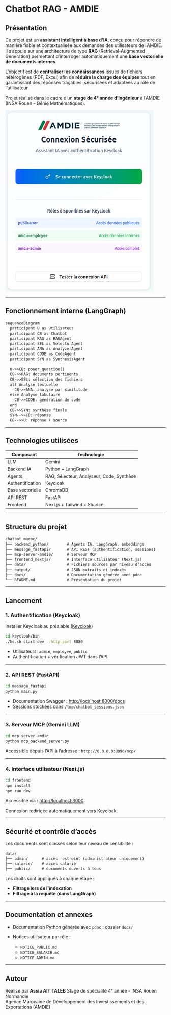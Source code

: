 # Chatbot RAG - AMDIE

## Présentation

Ce projet est un **assistant intelligent à base d’IA**, conçu pour répondre de manière fiable et contextualisée aux demandes des utilisateurs de l’AMDIE. Il s’appuie sur une architecture de type **RAG** (Retrieval-Augmented Generation) permettant d’interroger automatiquement une **base vectorielle de documents internes**.

L’objectif est de **centraliser les connaissances** issues de fichiers hétérogènes (PDF, Excel) afin de **réduire la charge des équipes** tout en garantissant des réponses traçables, sécurisées et adaptées au rôle de l’utilisateur.

Projet réalisé dans le cadre d’un **stage de 4ᵉ année d’ingénieur** à l’AMDIE (INSA Rouen - Génie Mathématiques).


![Interface de connexion](chatbot_maroc/image_Readme/interface_connexion.png "Interface de connexion")


---

## Fonctionnement interne (LangGraph)

```mermaid
sequenceDiagram
  participant U as Utilisateur
  participant CB as Chatbot
  participant RAG as RAGAgent
  participant SEL as SelectorAgent
  participant ANA as AnalyzerAgent
  participant CODE as CodeAgent
  participant SYN as SynthesisAgent

  U->>CB: poser_question()
  CB->>RAG: documents pertinents
  CB->>SEL: sélection des fichiers
  alt Analyse textuelle
    CB->>ANA: analyse par similitude
  else Analyse tabulaire
    CB->>CODE: génération de code
  end
  CB->>SYN: synthèse finale
  SYN-->>CB: réponse
  CB-->>U: réponse + source
```

---

## Technologies utilisées

| Composant        | Technologie                                       |
| ---------------- | ------------------------------------------------- |
| LLM              | Gemini                                            |
| Backend IA       | Python + LangGraph                                |
| Agents           | RAG, Sélecteur, Analyseur, Code, Synthèse         |
| Authentification | Keycloak                                          |
| Base vectorielle | ChromaDB                                          |
| API REST         | FastAPI                                           |
| Frontend         | Next.js + Tailwind + Shadcn                       |

---

## Structure du projet

```
chatbot_maroc/
├── backend_python/        # Agents IA, LangGraph, embeddings
├── message_fastapi/       # API REST (authentification, sessions)
├── mcp-server-amdie/      # Serveur MCP
├── frontend_nextjs/       # Interface utilisateur (Next.js)
├── data/                  # Fichiers sources par niveau d’accès
├── output/                # JSON extraits et indexés
├── docs/                  # Documentation générée avec pdoc
└── README.md              # Présentation du projet
```

---

## Lancement

### 1. Authentification (Keycloak)
Installer Keycloak au préalable ([Keycloak](https://www.keycloak.org/))

```bash
cd keycloak/bin
./kc.sh start-dev --http-port 8080
```

* Utilisateurs: `admin`, `employee`, `public`
* Authentification + vérification JWT dans l’API

---

### 2. API REST (FastAPI)

```bash
cd message_fastapi
python main.py
```

* Documentation Swagger : [http://localhost:8000/docs](http://localhost:8000/docs)
* Sessions stockées dans `/tmp/chatbot_sessions.json`

---

### 3. Serveur MCP (Gemini LLM)

```bash
cd mcp-server-amdie
python mcp_backend_server.py
```

Accessible depuis l’API à l’adresse : `http://0.0.0.0:8090/mcp/`

---

### 4. Interface utilisateur (Next.js)

```bash
cd frontend
npm install
npm run dev
```

Accessible via : [http://localhost:3000](http://localhost:3000)

Connexion redirigée automatiquement vers Keycloak.

---

## Sécurité et contrôle d’accès

Les documents sont classés selon leur niveau de sensibilité :

```
data/
├── admin/      # accès restreint (administrateur uniquement)
├── salarie/    # accès salarié
├── public/     # documents ouverts à tous
```

Les droits sont appliqués à chaque étape :

* **Filtrage lors de l’indexation**
* **Filtrage à la requête (dans LangGraph)**

---

## Documentation et annexes

* Documentation Python générée avec `pdoc` : dossier `docs/`
* Notices utilisateur par rôle :

  * `NOTICE_PUBLIC.md`
  * `NOTICE_SALARIE.md`
  * `NOTICE_ADMIN.md`

---

## Auteur

Réalisé par **Assia AIT TALEB**
Stage de spécialité 4ᵉ année - INSA Rouen Normandie
\
Agence Marocaine de Développement des Investissements et des Exportations (AMDIE)
